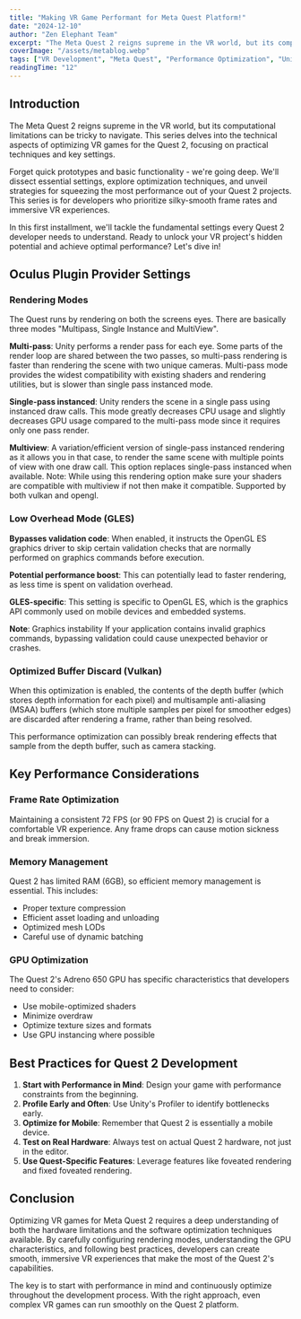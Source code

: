 ```yaml
---
title: "Making VR Game Performant for Meta Quest Platform!"
date: "2024-12-10"
author: "Zen Elephant Team"
excerpt: "The Meta Quest 2 reigns supreme in the VR world, but its computational limitations can be tricky to navigate. This series delves into the technical aspects of optimizing VR games for the Quest 2."
coverImage: "/assets/metablog.webp"
tags: ["VR Development", "Meta Quest", "Performance Optimization", "Unity"]
readingTime: "12"
---
```


## Introduction

The Meta Quest 2 reigns supreme in the VR world, but its computational limitations can be tricky to navigate. This series delves into the technical aspects of optimizing VR games for the Quest 2, focusing on practical techniques and key settings.

Forget quick prototypes and basic functionality - we're going deep. We'll dissect essential settings, explore optimization techniques, and unveil strategies for squeezing the most performance out of your Quest 2 projects. This series is for developers who prioritize silky-smooth frame rates and immersive VR experiences.

<!-- ![VR Performance Optimization](/assets/blog2.png) -->

In this first installment, we'll tackle the fundamental settings every Quest 2 developer needs to understand. Ready to unlock your VR project's hidden potential and achieve optimal performance? Let's dive in!

## Oculus Plugin Provider Settings

### Rendering Modes

The Quest runs by rendering on both the screens eyes. There are basically three modes "Multipass, Single Instance and MultiView".

**Multi-pass**: Unity performs a render pass for each eye. Some parts of the render loop are shared between the two passes, so multi-pass rendering is faster than rendering the scene with two unique cameras. Multi-pass mode provides the widest compatibility with existing shaders and rendering utilities, but is slower than single pass instanced mode.

**Single-pass instanced**: Unity renders the scene in a single pass using instanced draw calls. This mode greatly decreases CPU usage and slightly decreases GPU usage compared to the multi-pass mode since it requires only one pass render.

**Multiview**: A variation/efficient version of single-pass instanced rendering as it allows you in that case, to render the same scene with multiple points of view with one draw call. This option replaces single-pass instanced when available. Note: While using this rendering option make sure your shaders are compatible with multiview if not then make it compatible. Supported by both vulkan and opengl.

### Low Overhead Mode (GLES)

**Bypasses validation code**: When enabled, it instructs the OpenGL ES graphics driver to skip certain validation checks that are normally performed on graphics commands before execution.

**Potential performance boost**: This can potentially lead to faster rendering, as less time is spent on validation overhead.

**GLES-specific**: This setting is specific to OpenGL ES, which is the graphics API commonly used on mobile devices and embedded systems.

**Note**: Graphics instability If your application contains invalid graphics commands, bypassing validation could cause unexpected behavior or crashes.

### Optimized Buffer Discard (Vulkan)

When this optimization is enabled, the contents of the depth buffer (which stores depth information for each pixel) and multisample anti-aliasing (MSAA) buffers (which store multiple samples per pixel for smoother edges) are discarded after rendering a frame, rather than being resolved.

This performance optimization can possibly break rendering effects that sample from the depth buffer, such as camera stacking.

## Key Performance Considerations

### Frame Rate Optimization

Maintaining a consistent 72 FPS (or 90 FPS on Quest 2) is crucial for a comfortable VR experience. Any frame drops can cause motion sickness and break immersion.

### Memory Management

Quest 2 has limited RAM (6GB), so efficient memory management is essential. This includes:

- Proper texture compression
- Efficient asset loading and unloading
- Optimized mesh LODs
- Careful use of dynamic batching

### GPU Optimization

The Quest 2's Adreno 650 GPU has specific characteristics that developers need to consider:

- Use mobile-optimized shaders
- Minimize overdraw
- Optimize texture sizes and formats
- Use GPU instancing where possible

## Best Practices for Quest 2 Development

1. **Start with Performance in Mind**: Design your game with performance constraints from the beginning.
2. **Profile Early and Often**: Use Unity's Profiler to identify bottlenecks early.
3. **Optimize for Mobile**: Remember that Quest 2 is essentially a mobile device.
4. **Test on Real Hardware**: Always test on actual Quest 2 hardware, not just in the editor.
5. **Use Quest-Specific Features**: Leverage features like foveated rendering and fixed foveated rendering.

## Conclusion

Optimizing VR games for Meta Quest 2 requires a deep understanding of both the hardware limitations and the software optimization techniques available. By carefully configuring rendering modes, understanding the GPU characteristics, and following best practices, developers can create smooth, immersive VR experiences that make the most of the Quest 2's capabilities.

The key is to start with performance in mind and continuously optimize throughout the development process. With the right approach, even complex VR games can run smoothly on the Quest 2 platform.
